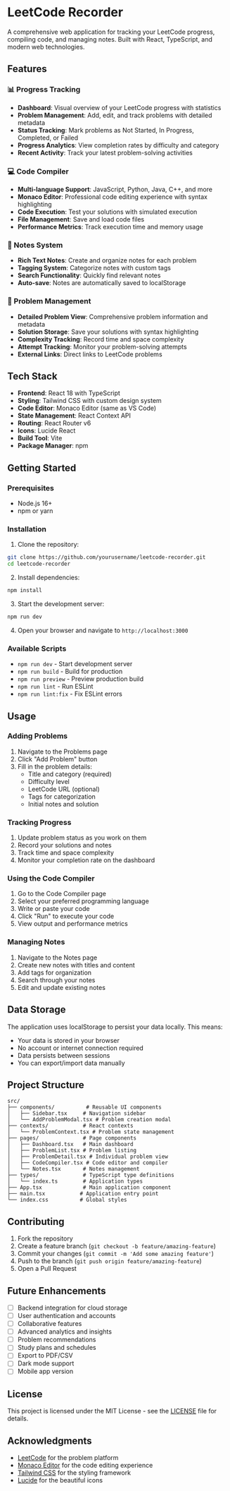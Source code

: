 # LeetCode Recorder

A comprehensive web application for tracking your LeetCode progress, compiling code, and managing notes. Built with React, TypeScript, and modern web technologies.

## Features

### 📊 Progress Tracking
- **Dashboard**: Visual overview of your LeetCode progress with statistics
- **Problem Management**: Add, edit, and track problems with detailed metadata
- **Status Tracking**: Mark problems as Not Started, In Progress, Completed, or Failed
- **Progress Analytics**: View completion rates by difficulty and category
- **Recent Activity**: Track your latest problem-solving activities

### 💻 Code Compiler
- **Multi-language Support**: JavaScript, Python, Java, C++, and more
- **Monaco Editor**: Professional code editing experience with syntax highlighting
- **Code Execution**: Test your solutions with simulated execution
- **File Management**: Save and load code files
- **Performance Metrics**: Track execution time and memory usage

### 📝 Notes System
- **Rich Text Notes**: Create and organize notes for each problem
- **Tagging System**: Categorize notes with custom tags
- **Search Functionality**: Quickly find relevant notes
- **Auto-save**: Notes are automatically saved to localStorage

### 🎯 Problem Management
- **Detailed Problem View**: Comprehensive problem information and metadata
- **Solution Storage**: Save your solutions with syntax highlighting
- **Complexity Tracking**: Record time and space complexity
- **Attempt Tracking**: Monitor your problem-solving attempts
- **External Links**: Direct links to LeetCode problems

## Tech Stack

- **Frontend**: React 18 with TypeScript
- **Styling**: Tailwind CSS with custom design system
- **Code Editor**: Monaco Editor (same as VS Code)
- **State Management**: React Context API
- **Routing**: React Router v6
- **Icons**: Lucide React
- **Build Tool**: Vite
- **Package Manager**: npm

## Getting Started

### Prerequisites
- Node.js 16+ 
- npm or yarn

### Installation

1. Clone the repository:
```bash
git clone https://github.com/yourusername/leetcode-recorder.git
cd leetcode-recorder
```

2. Install dependencies:
```bash
npm install
```

3. Start the development server:
```bash
npm run dev
```

4. Open your browser and navigate to `http://localhost:3000`

### Available Scripts

- `npm run dev` - Start development server
- `npm run build` - Build for production
- `npm run preview` - Preview production build
- `npm run lint` - Run ESLint
- `npm run lint:fix` - Fix ESLint errors

## Usage

### Adding Problems
1. Navigate to the Problems page
2. Click "Add Problem" button
3. Fill in the problem details:
   - Title and category (required)
   - Difficulty level
   - LeetCode URL (optional)
   - Tags for categorization
   - Initial notes and solution

### Tracking Progress
1. Update problem status as you work on them
2. Record your solutions and notes
3. Track time and space complexity
4. Monitor your completion rate on the dashboard

### Using the Code Compiler
1. Go to the Code Compiler page
2. Select your preferred programming language
3. Write or paste your code
4. Click "Run" to execute your code
5. View output and performance metrics

### Managing Notes
1. Navigate to the Notes page
2. Create new notes with titles and content
3. Add tags for organization
4. Search through your notes
5. Edit and update existing notes

## Data Storage

The application uses localStorage to persist your data locally. This means:
- Your data is stored in your browser
- No account or internet connection required
- Data persists between sessions
- You can export/import data manually

## Project Structure

```
src/
├── components/          # Reusable UI components
│   ├── Sidebar.tsx     # Navigation sidebar
│   └── AddProblemModal.tsx # Problem creation modal
├── contexts/           # React contexts
│   └── ProblemContext.tsx # Problem state management
├── pages/              # Page components
│   ├── Dashboard.tsx   # Main dashboard
│   ├── ProblemList.tsx # Problem listing
│   ├── ProblemDetail.tsx # Individual problem view
│   ├── CodeCompiler.tsx # Code editor and compiler
│   └── Notes.tsx       # Notes management
├── types/              # TypeScript type definitions
│   └── index.ts        # Application types
├── App.tsx             # Main application component
├── main.tsx           # Application entry point
└── index.css          # Global styles
```

## Contributing

1. Fork the repository
2. Create a feature branch (`git checkout -b feature/amazing-feature`)
3. Commit your changes (`git commit -m 'Add some amazing feature'`)
4. Push to the branch (`git push origin feature/amazing-feature`)
5. Open a Pull Request

## Future Enhancements

- [ ] Backend integration for cloud storage
- [ ] User authentication and accounts
- [ ] Collaborative features
- [ ] Advanced analytics and insights
- [ ] Problem recommendations
- [ ] Study plans and schedules
- [ ] Export to PDF/CSV
- [ ] Dark mode support
- [ ] Mobile app version

## License

This project is licensed under the MIT License - see the [LICENSE](LICENSE) file for details.

## Acknowledgments

- [LeetCode](https://leetcode.com/) for the problem platform
- [Monaco Editor](https://microsoft.github.io/monaco-editor/) for the code editing experience
- [Tailwind CSS](https://tailwindcss.com/) for the styling framework
- [Lucide](https://lucide.dev/) for the beautiful icons